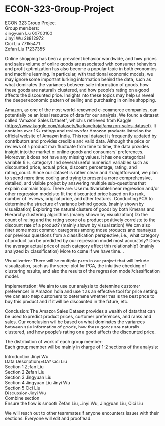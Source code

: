 # ECON-323-Group-Project
ECON 323 Group Project\
Group members:\
Jingyuan Liu 69763183\
Jinyi Wu 28812972\
Cici  Liu  77155471\
Zefan Liu 17237355


Online shopping has been a prevalent behavior worldwide, and how prices and sales volume of online goods are associated with consumer behaviors and profit optimization has also become a popular topic in both economics and machine learning. In particular, with traditional economic models, we may ignore some important lurking information behind the data, such as what dominates the variances between sale information of goods, how these goods are naturally clustered, and how people’s rating on a good affects the discounted price. Insights into these topics may help us reveal the deeper economic pattern of selling and purchasing in online shopping.
 
 
Amazon, as one of the most world-renowned e-commerce companies, can potentially be an ideal resource of data for our analysis. We found a dataset called  “Amazon Sales Dataset”, which is  retrieved from Kaggle (https://www.kaggle.com/datasets/karkavelrajaj/amazon-sales-dataset). It contains over 1K+ ratings and reviews for Amazon products listed on the official website of Amazon India. This real dataset is frequently updated by contributors and provides credible and valid data.
Although the price or reviews of a product may fluctuate from time to time, the data provides insight into the market of online goods and consumers’ preferences. Moreover, it does not have any missing values. It has one categorical variable (i.e., category) and several useful numerical variables such as discounted_price, actual_price, discount_percentage, rating, and rating_count. Since our dataset is rather clean and straightforward, we plan to spend more time coding and trying to present a more comprehensive, detailed, and visible project by answering multiple sub-questions that explain our main topic. 
There are: 
Use multivariable linear regression and/or other regression models to fit the discounted price based on its rank, number of reviews, original price, and other features.
Conducting PCA to determine the structure of variance behind goods. (mainly shown by visualization)
Exploring the natural clusters of goods by both Kmeans and Hierarchy clustering algorithms (mainly shown by visualization)
Do the count of rating and the rating score of a product positively correlate to the discount rate of a product?  (mainly shown by visualization)
We can also filter some most common categories among those products and reanalyze our previous questions from a classification perspective, i.e., what category of product can be predicted by our regression model most accurately? Does the average actual price of each category affect this relationship? (mainly analyzed by classification)
More to come if we have time…


Visualization:
There will be multiple parts in our project that will include visualization, such as the scree-plot for PCA, the intuitive checking of clustering results, and also the results of the regression model/classification model.


Implementation:
We aim to use our analysis to determine customer preferences in Amazon India and use it as an effective tool for price setting. We can also help customers to determine whether this is the best price to buy this product and if it will be discounted in the future, etc.


Conclusion:
The Amazon Sales Dataset provides a wealth of data that can be used to predict product prices, customer preferences, and ranks and sales. Our conclusion will be based on what dominates the variances between sale information of goods, how these goods are naturally clustered, and how people’s rating on a good affects the discounted price.

The distribution of work of each group member:\
Each group member will be mainly in charge of 1-2 sections of the analysis:

Introduction
Jinyi Wu\
Data Description/EDA?
Cici Liu\
Section 1 
Zefan Liu\
Section 2 
Zefan Liu\
Section 3 
Jingyuan Liu\
Section 4 
Jingyuan Liu  Jinyi Wu\
Section 5 
Cici Liu\
Discussion
Jinyi Wu\
Combine section\
Ensure the flow is smooth
Zefan Liu, Jinyi Wu, Jingyuan Liu, Cici Liu


We will reach out to other teammates if anyone encounters issues with their sections. Everyone will edit and proofread.

